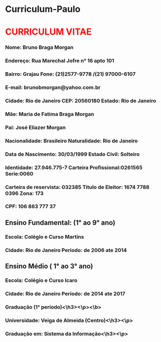 # Curriculum-Paulo
<head>
<h1><font color="FF0000">CURRICULUM VITAE</font></h1>
</head>
<body>
<h3><p>Nome: Bruno Braga Morgan</p></h3>
<h3><p><b>Endereço</b>: Rua Marechal Jofre n° 16 apto 101</p></h3> 
<h3><p><b>Bairro</b>: Grajau                                        <b>Fone</b>: (21)2577-9778 /(21) 97000-6107</p></h3>
<h3><p><b>E-mail</b>: brunobmorgan@yahoo.com.br</p></h3>
<h3><p><b>Cidade</b>: Rio de Janeiro     CEP: 20560180           <b>Estado</b>: Rio de Janeiro</p></h3>
<h3><p><b>Mãe</b>: Maria de Fatima Braga Morgan</p></h3>
<h3><p><b>Pai</b>: José Eliazer Morgan</p></h3>
<h3><p><b>Nacionalidade</b>: Brasileiro                 <b>Naturalidade</b>:  Rio de Janeiro</p></h3> 
<h3><p><b>Data de  Nascimento</b>: 30/03/1999      <b>Estado Civil</b>: Solteiro</p></h3>
<h3><p><b>Identidade</b>: 27.946.775-7    <b>Carteira Profissional</b>:0261565          <b>Serie</b>:0060</p></h3>
<h3><p><b>Carteira de reservista</b>:  032385   <b>Titulo de Eleitor</b>: 1674 7788 0396  <b>Zona</b>: 173</p></h3>
<h3><p><b>CPF</b>: 106 863 777 37</p></h3>  
<h2><p><b>Ensino Fundamental</b>: (1° ao 9° ano)</p></h2>
<h3><p><b>Escola</b>: Colégio e Curso Martins</p></h3>
<h3><p><b>Cidade</b>: Rio de Janeiro                  <b>Período</b>: de 2006 ate 2014</p></h3>
<h2><p><b>Ensino Médio ( 1° ao 3° ano)</b></p></h2>
<h3><p><b>Escola</b>: Colégio e Curso Icaro</p></h3>
<h3><p><b>Cidade</b>: Rio de Janeiro                   <b>Período</b>: de  2014 ate 2017</p></h3> 
<h3><p><b>Graduação (1° período)<\h3><\p><\b>
<h3><P>Universidade: Veiga de Almeida (Centro)<\h3><\p>
<h3><p>Graduação em: Sistema da Informação<\h3><\p>
</body>
